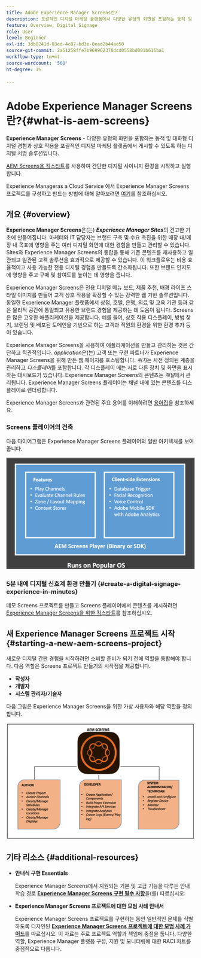 ```yaml
---
title: Adobe Experience Manager Screens란?
description: 포괄적인 디지털 마케팅 플랫폼에서 다양한 유형의 화면을 포함하는 동적 및 대화형 디지털 경험과 상호 작용을 게시할 수 있는 디지털 서명 솔루션인 Adobe Experience Manager Screens을 사용하는 방법을 알아봅니다.
feature: Overview, Digital Signage
role: User
level: Beginner
exl-id: 3db8241d-03ed-4c87-bd3e-0ead2b44ae50
source-git-commit: 2a51258ffe7b969962378dcd0558bd001b616ba1
workflow-type: tm+mt
source-wordcount: '560'
ht-degree: 1%

---
```


# Adobe Experience Manager Screens란?{#what-is-aem-screens}

**Experience Manager Screens** - 다양한 유형의 화면을 포함하는 동적 및 대화형 디지털 경험과 상호 작용을 포괄적인 디지털 마케팅 플랫폼에서 게시할 수 있도록 하는 디지털 서명 솔루션입니다.

[AEM Screens용 킥스타트](kickstart-for-aem-screens.md)를 사용하여 간단한 디지털 사이니지 환경을 시작하고 실행합니다.

Experience Manageras a Cloud Service 에서 Experience Manager Screens 프로젝트를 구성하고 만드는 방법에 대해 알아보려면 [여기](https://experienceleague.adobe.com/ko/docs/experience-manager-screens/using/about-guide)를 참조하십시오.

## 개요 {#overview}

**Experience Manager Screens**&#x200B;은(는) ***Experience Manager Sites***&#x200B;의 견고한 기초에 만들어집니다. 마케터와 IT 담당자는 브랜드 구축 및 수요 촉진을 위한 매장 내/매장 내 목표에 영향을 주는 여러 디지털 화면에 대한 경험을 만들고 관리할 수 있습니다. Sites와 Experience Manager Screens의 통합을 통해 기존 콘텐츠를 재사용하고 일관되고 일관된 고객 솔루션을 효과적으로 제공할 수 있습니다. 이 워크플로우는 비용 효율적이고 사용 가능한 전용 디지털 경험을 만들도록 간소화됩니다. 또한 브랜드 인지도에 영향을 주고 구매 및 참여도를 높이는 데 영향을 줍니다.

Experience Manager Screens은 전용 디지털 메뉴 보드, 제품 추천, 배경 라이프 스타일 이미지를 만들어 고객 상호 작용을 확장할 수 있는 강력한 웹 기반 솔루션입니다. 동일한 Experience Manager 플랫폼에서 상점, 호텔, 은행, 의료 및 교육 기관 등과 같은 물리적 공간에 통일되고 유용한 브랜드 경험을 제공하는 데 도움이 됩니다. Screens은 많은 고유한 애플리케이션을 제공합니다. 예를 들어, 상호 작용 디스플레이, 방법 찾기, 브랜딩 및 배포된 도메인을 기반으로 하는 고객과 직원의 환경을 위한 환경 추가 등이 있습니다.

Experience Manager Screens을 사용하여 애플리케이션을 만들고 관리하는 것은 간단하고 직관적입니다. *application*&#x200B;은(는) 고객 또는 구현 파트너가 Experience Manager Screens을 위해 만든 웹 페이지를 호스팅합니다. *위치*&#x200B;는 사전 정의된 계층을 관리하고 *디스플레이*&#x200B;를 포함합니다. 각 디스플레이 에는 서로 다른 장치 및 화면을 표시하는 대시보드가 있습니다. Experience Manager Screens의 콘텐츠는 *채널*&#x200B;에서 관리됩니다. Experience Manager Screens 플레이어는 채널 내에 있는 콘텐츠를 디스플레이로 렌더링합니다.

Experience Manager Screens과 관련된 주요 용어를 이해하려면 [용어집](screens-glossary.md)을 참조하세요.

### Screens 플레이어의 건축

다음 다이어그램은 Experience Manager Screens 플레이어의 일반 아키텍처를 보여 줍니다.

![chlimage_1-29](assets/chlimage_1-29.png)

### 5분 내에 디지털 신호계 환경 만들기 {#create-a-digital-signage-experience-in-minutes}

데모 Screens 프로젝트를 만들고 Screens 플레이어에서 콘텐츠를 게시하려면 [Experience Manager Screens을 위한 킥스타트](kickstart-for-aem-screens.md)를 참조하십시오.

## 새 Experience Manager Screens 프로젝트 시작 {#starting-a-new-aem-screens-project}

새로운 디지털 간판 경험을 시작하려면 소비할 준비가 되기 전에 역할을 통합해야 합니다. 다음 역할은 Screens 프로젝트 만들기의 시작점을 제공합니다.

* **작성자**
* **개발자**
* **시스템 관리자/기술자**

다음 그림은 Experience Manager Screens을 위한 가상 사용자와 해당 역할을 정의합니다.

![chlimage_1-30](assets/chlimage_1-30.png)


## 기타 리소스 {#additional-resources}

* **안내식 구현 Essentials**

  Experience Manager Screens에서 지원되는 기본 및 고급 기능을 다루는 안내 학습 경로 **[Experience Manager Screens 구현 필수 사항](https://experienceleague.adobe.com/ko?launch=AEM-7a)**&#x200B;을(를) 따르십시오.

* **Experience Manager Screens 프로젝트에 대한 모범 사례 안내서**

  Experience Manager Screens 프로젝트를 구현하는 동안 일반적인 문제를 식별하도록 디자인된 **[Experience Manager Screens 프로젝트에 대한 모범 사례 가이드](/help/using/about-guide.md)**&#x200B;를 따르십시오. 이 자료는 주로 프로젝트 역할과 책임에 중점을 둡니다. 다양한 역할, Experience Manager 플랫폼 구성, 지원 및 모니터링에 대한 RACI 차트를 중점적으로 다룹니다.

<!-- DEAD LINK * **New Adobe Customer Support Experience**

   Follow **[Customer One for Enterprise Help](https://docs.adobe.com/content/help/en/customer-one/using/home.htmlhome.html#)** to learn more about Admin Console Support tickets. -->
